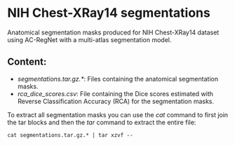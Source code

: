 # NIH Chest-XRay14 segmentations
Anatomical segmentation masks produced for NIH Chest-XRay14 dataset using AC-RegNet with a multi-atlas segmentation model.

## Content:
- *segmentations.tar.gz.\**: Files containing the anatomical segmentation masks.
- *rca_dice_scores.csv*: File containing the Dice scores estimated with Reverse Classification Accuracy (RCA) for the segmentation masks.

To extract all segmentation masks you can use the *cat* command to first join the tar blocks and then the *tar* command to extract the entire file:
```
cat segmentations.tar.gz.* | tar xzvf --
```





